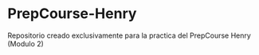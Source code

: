 # PrepCourse-Henry
Repositorio creado exclusivamente para la practica del PrepCourse Henry (Modulo 2)
